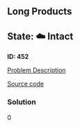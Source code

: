 ## Long Products

## State: :cloud: **Intact**

**ID: 452**

[Problem Description](https://projecteuler.net/problem=452)

[Source code](main.cpp)

### Solution
0